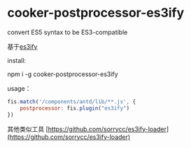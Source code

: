 # cooker-postprocessor-es3ify
 convert ES5 syntax to be ES3-compatible

基于[es3ify](https://github.com/spicyj/es3ify)

install: 

npm i -g cooker-postprocessor-es3ify

usage： 

```js
fis.match('/components/antd/lib/**.js', {
    postprocessor: fis.plugin("es3ify")
})

```

其他类似工具
[https://github.com/sorrycc/es3ify-loader](https://github.com/sorrycc/es3ify-loader)